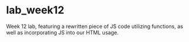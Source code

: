 # lab_week12
Week 12 lab, featuring a rewritten piece of JS code utilizing functions, as well as incorporating JS into our HTML usage.
